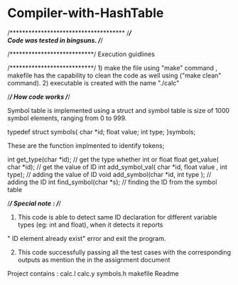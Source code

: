 # Compiler-with-HashTable

/*************************************
/***************************/	
Code was tested in bingsuns.
/***************************/

/***************************/
	Execution guidlines 

/***************************/
	1) make the file using "make" command , makefile has the capability to clean the code as well using ("make clean" command).
	2) executable is created with the name "./calc"

/*******************************/
	How code works
/*******************************/

Symbol table is implemented using a struct and symbol table is size of 1000 symbol elements, ranging from 0 to 999.

typedef struct symbols{
	char *id;
	float value;
	int type;
}symbols;

These are the function implmented to identify tokens;

int get_type(char *id); //  get the type  whether int or float 
float get_value( char *id); //  get the value of ID 
int add_symbol_val( char *id, float value , int type); //  adding the value of ID 
void add_symbol(char *id, int type ); //  adding the ID 
int find_symbol(char *s); // finding the ID from the symbol table

/***************/
Special note :
/***************/

1) This code is able to detect same ID declaration for different variable types (eg: int and float), when it detects it reports 

" ID element already exist" error and exit the program. 

2) This  code successfully passing all the test cases with the corresponding outputs as mention the in the assignment document	

Project contains :
	calc.l
	calc.y
	symbols.h
	makefile
	Readme
